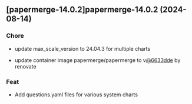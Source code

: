 

## [papermerge-14.0.2]papermerge-14.0.2 (2024-08-14)

### Chore



- update max_scale_version to 24.04.3 for multiple charts

- update container image papermerge/papermerge to v[@6633dde](https://github.com/6633dde) by renovate

### Feat



- Add questions.yaml files for various system charts